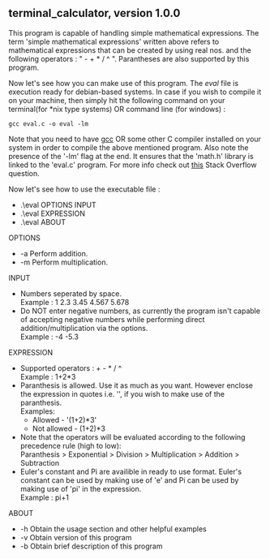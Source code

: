 terminal_calculator, version 1.0.0
----------------------------------
This program is capable of handling simple mathematical expressions. The term 'simple mathematical expressions' written above refers to mathematical expressions 
that can be created by using real nos. and the following operators : " - + * / ^ ". Parantheses are also supported by this program.

Now let's see how you can make use of this program. The *eval* file is execution ready for debian-based systems. In case if you wish to compile it on your machine, then simply hit the following command on your terminal(for \*nix type systems) OR command line (for windows) :

`gcc eval.c -o eval -lm`

Note that you need to have [gcc](https://gcc.gnu.org/) OR some other C compiler installed on your system in order to compile the above mentioned program. Also note the presence of the '-lm' flag at the end. It ensures that the 'math.h' library is linked to the 'eval.c' program. For more info check out [this](https://stackoverflow.com/questions/1033898/why-do-you-have-to-link-the-math-library-in-c) Stack Overflow question. 

Now let's see how to use the executable file :

- .\eval OPTIONS INPUT
- .\eval EXPRESSION
- .\eval ABOUT

OPTIONS

* -a    Perform addition.
* -m    Perform multiplication.

INPUT
- Numbers seperated by space.   
  Example : 1 2.3 3.45 4.567 5.678
- Do NOT enter negative numbers, as currently the program isn't capable of accepting negative numbers while performing direct addition/multiplication via the options.   
  Example : -4 -5.3
	
EXPRESSION

- Supported operators : + - \* / ^  
  Example : 1+2\*3 
- Paranthesis is allowed. Use it as much as you want. However
  enclose the expression in quotes i.e. \'\', if you wish to make use 
  of the paranthesis.  
  Examples:
  +  Allowed - '(1+2)\*3'
  +  Not allowed - (1+2)\*3
- Note that the operators will be evaluated according to the following 
  precedence rule (high to low):  
  Paranthesis > Exponential > Division > Multiplication > Addition > Subtraction
- Euler's constant and Pi are availible in ready to use format.
  Euler's constant can be used by making use of 'e' and Pi can be used by making use of 'pi' in the expression.  
  Example : pi+1
	
ABOUT

* -h	Obtain the usage section and other helpful examples
* -v	Obtain version of this program
* -b	Obtain brief description of this program
